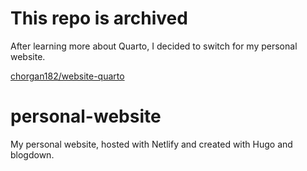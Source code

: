 # This repo is archived
After learning more about Quarto, I decided to switch for my personal website.

[chorgan182/website-quarto](https://github.com/chorgan182/website-quarto)

# personal-website
My personal website, hosted with Netlify and created with Hugo and blogdown.
